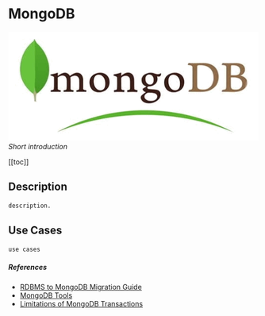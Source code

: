 # MongoDB
![Alt Text](../.vuepress/public/mongo-db-icon.png)
*Short introduction*


[[toc]]

## Description
    description.
## Use Cases
    use cases

##### References
 - [RDBMS to MongoDB Migration Guide](https://webassets.mongodb.com/_com_assets/collateral/RDBMStoMongoDBMigration.pdf)
 - [MongoDB Tools](http://mongodb-tools.com/)
 - [Limitations of MongoDB Transactions](http://www.dbta.com/Columns/MongoDB-Matters/Limitations-in-MongoDB-Transactions-127057.aspx)
